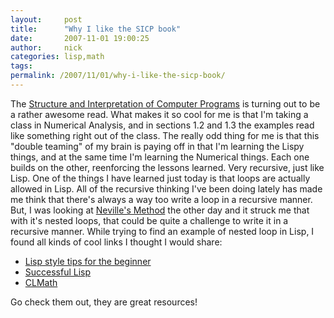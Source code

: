 ```yaml
---
layout:     post
title:      "Why I like the SICP book"
date:       2007-11-01 19:00:25
author:     nick
categories: lisp,math
tags:  
permalink: /2007/11/01/why-i-like-the-sicp-book/
---
```

The [Structure and Interpretation of Computer Programs](http://mitpress.mit.edu/sicp/full-text/book/book.html) is turning out to be a rather awesome read. What makes it so cool for me is that I'm taking a class in Numerical Analysis, and in sections 1.2 and 1.3 the examples read like something right out of the class. The really odd thing for me is that this "double teaming" of my brain is paying off in that I'm learning the Lispy things, and at the same time I'm learning the Numerical things. Each one builds on the other, reenforcing the lessons learned. Very recursive, just like Lisp. One of the things I have learned just today is that loops are actually allowed in Lisp. All of the recursive thinking I've been doing lately has made me think that there's always a way too write a loop in a recursive manner. But, I was looking at [Neville's Method](http://en.wikipedia.org/wiki/Neville%27s_algorithm) the other day and it struck me that with it's nested loops, that could be quite a challenge to write it in a recursive manner. While trying to find an example of nested loop in Lisp, I found all kinds of cool links I thought I would share: 

  * [Lisp style tips for the beginner](http://www.notam02.no/internt/cm-sys/cm-1.4/doc/contrib/lispstyle.html)
  * [Successful Lisp](http://www.psg.com/~dlamkins/sl/chapter05.html)
  * [CLMath](http://www.cs.cmu.edu/afs/cs/project/ai-repository/ai/lang/lisp/code/math/clmath/0.html)

Go check them out, they are great resources!
